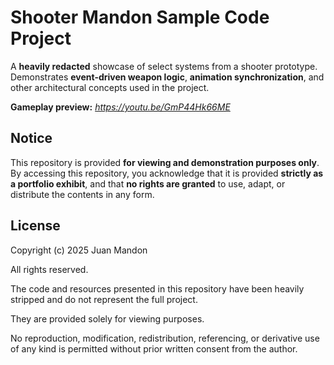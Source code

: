 # Shooter Mandon Sample Code Project

A **heavily redacted** showcase of select systems from a shooter prototype.  
Demonstrates **event-driven weapon logic**, **animation synchronization**, and other architectural concepts used in the project.

**Gameplay preview:** *https://youtu.be/GmP44Hk66ME*


## Notice

This repository is provided **for viewing and demonstration purposes only**.  
By accessing this repository, you acknowledge that it is provided **strictly as a portfolio exhibit**, and that **no rights are granted** to use, adapt, or distribute the contents in any form.


## License

Copyright (c) 2025 Juan Mandon

All rights reserved.

The code and resources presented in this repository have been heavily stripped and do not represent the full project.

They are provided solely for viewing purposes.

No reproduction, modification, redistribution, referencing, or derivative use of any kind is permitted without prior written consent from the author.
